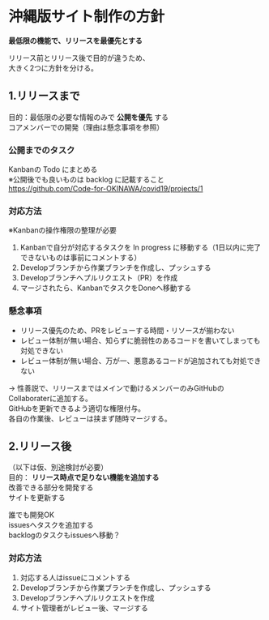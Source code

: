 # 沖縄版サイト制作の方針

**最低限の機能で、リリースを最優先とする**

リリース前とリリース後で目的が違うため、  
大きく2つに方針を分ける。

## 1.リリースまで
目的：最低限の必要な情報のみで **公開を優先** する  
コアメンバーでの開発（理由は懸念事項を参照）

### 公開までのタスク
Kanbanの Todo にまとめる  
※公開後でも良いものは backlog に記載すること  
https://github.com/Code-for-OKINAWA/covid19/projects/1

### 対応方法
※Kanbanの操作権限の整理が必要
1. Kanbanで自分が対応するタスクを In progress に移動する（1日以内に完了できないものは事前にコメントする）
2. Developブランチから作業ブランチを作成し、プッシュする
3. Developブランチへプルリクエスト（PR）を作成
4. マージされたら、KanbanでタスクをDoneへ移動する

### 懸念事項
* リリース優先のため、PRをレビューする時間・リソースが揃わない
* レビュー体制が無い場合、知らずに脆弱性のあるコードを書いてしまっても対処できない
* レビュー体制が無い場合、万が一、悪意あるコードが追加されても対処できない

→ 性善説で、リリースまではメインで動けるメンバーのみGitHubのCollaboraterに追加する。  
GitHubを更新できるよう適切な権限付与。  
各自の作業後、レビューは挟まず随時マージする。

## 2.リリース後
（以下は仮、別途検討が必要）  
目的： **リリース時点で足りない機能を追加する**  
改善できる部分を開発する  
サイトを更新する  

誰でも開発OK  
issuesへタスクを追加する  
backlogのタスクもissuesへ移動？

### 対応方法
1. 対応する人はissueにコメントする
2. Developブランチから作業ブランチを作成し、プッシュする
3. Developブランチへプルリクエストを作成
4. サイト管理者がレビュー後、マージする

